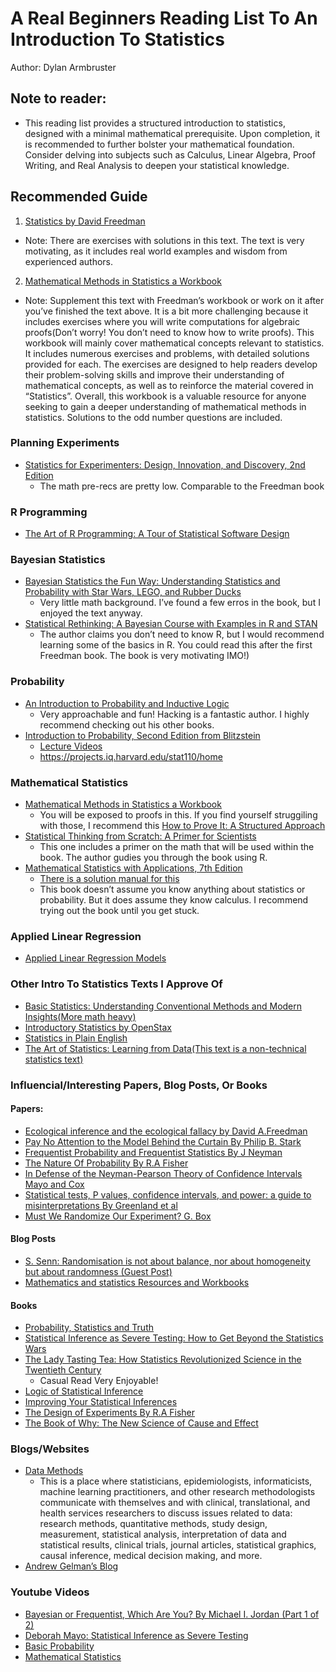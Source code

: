 A Real Beginners Reading List To An Introduction To Statistics
================
Author: Dylan Armbruster

## Note to reader:

- This reading list provides a structured introduction to statistics,
  designed with a minimal mathematical prerequisite. Upon completion, it
  is recommended to further bolster your mathematical foundation.
  Consider delving into subjects such as Calculus, Linear Algebra, Proof
  Writing, and Real Analysis to deepen your statistical knowledge.

## Recommended Guide

1.  [Statistics by David
    Freedman](https://www.amazon.com/Statistics-4th-David-Freedman/dp/0393929728/ref=sr_1_1?crid=5NI68XVXP3ZK&keywords=statistics+david+freedman&qid=1650668759&sprefix=statistics+dav%2Caps%2C133&sr=8-1)

- Note: There are exercises with solutions in this text. The text is
  very motivating, as it includes real world examples and wisdom from
  experienced authors.

2.  [Mathematical Methods in Statistics a
    Workbook](https://www.amazon.com/Mathematical-Methods-Statistics-Workbook-Freedman/dp/0393952231/ref=sr_1_1?crid=28N5YKRU6IFYE&keywords=statistics+a+workbook+david+freedman&qid=1652509001&sprefix=statstics+a+workbook+david+freedman%2Caps%2C104&sr=8-1)

- Note: Supplement this text with Freedman’s workbook or work on it
  after you’ve finished the text above. It is a bit more challenging
  because it includes exercises where you will write computations for
  algebraic proofs(Don’t worry! You don’t need to know how to write
  proofs). This workbook will mainly cover mathematical concepts
  relevant to statistics. It includes numerous exercises and problems,
  with detailed solutions provided for each. The exercises are designed
  to help readers develop their problem-solving skills and improve their
  understanding of mathematical concepts, as well as to reinforce the
  material covered in “Statistics”. Overall, this workbook is a valuable
  resource for anyone seeking to gain a deeper understanding of
  mathematical methods in statistics. Solutions to the odd number
  questions are included.

### Planning Experiments

- [Statistics for Experimenters: Design, Innovation, and Discovery, 2nd
  Edition](https://www.amazon.com/Statistics-Experimenters-Design-Innovation-Discovery/dp/0471718130/ref=sr_1_7?crid=3YHELNIIR4ZZ&keywords=george+box&qid=1650666248&s=books&sprefix=george+box%2Cstripbooks%2C129&sr=1-7)
  - The math pre-recs are pretty low. Comparable to the Freedman book

### R Programming

- [The Art of R Programming: A Tour of Statistical Software
  Design](https://www.amazon.com/Art-Programming-Statistical-Software-Design/dp/1593273843/ref=sr_1_8?keywords=r+programming&qid=1678071699&sprefix=R+Pr%2Caps%2C158&sr=8-8)

### Bayesian Statistics

- [Bayesian Statistics the Fun Way: Understanding Statistics and
  Probability with Star Wars, LEGO, and Rubber
  Ducks](https://www.amazon.com/Bayesian-Statistics-Fun-Will-Kurt/dp/1593279566/ref=sr_1_1?crid=35PDB8VSHAJLB&keywords=Bayes+the+fun+way&qid=1650668302&s=books&sprefix=bayes+the+fun+way%2Cstripbooks%2C141&sr=1-1)
  - Very little math background. I’ve found a few erros in the book, but
    I enjoyed the text anyway.
- [Statistical Rethinking: A Bayesian Course with Examples in R and
  STAN](https://www.amazon.com/Statistical-Rethinking-Bayesian-Examples-Chapman/dp/036713991X/ref=sr_1_1?crid=1CJK517HZVSXW&keywords=statistical+rethinking&qid=1652661627&sprefix=statistical+rethinkin%2Caps%2C140&sr=8-1)
  - The author claims you don’t need to know R, but I would recommend
    learning some of the basics in R. You could read this after the
    first Freedman book. The book is very motivating IMO!)

### Probability

- [An Introduction to Probability and Inductive
  Logic](https://www.amazon.com/Introduction-Probability-Inductive-Logic/dp/0521775019/ref=sr_1_1?crid=2FTWQME26MYFL&keywords=introduction+to+probability+ian+hacking&qid=1650669212&sprefix=introduction+to+probabilty+ian+hacking%2Caps%2C114&sr=8-1)
  - Very approachable and fun! Hacking is a fantastic author. I highly
    recommend checking out his other books.
- [Introduction to Probability, Second Edition from
  Blitzstein](https://www.amazon.com/Introduction-Probability-Chapman-Statistical-Science-dp-1138369918/dp/1138369918/ref=dp_ob_title_bk)
  - [Lecture
    Videos](https://www.youtube.com/playlist?list=PL2SOU6wwxB0uwwH80KTQ6ht66KWxbzTIo)
  - <https://projects.iq.harvard.edu/stat110/home>

### Mathematical Statistics

- [Mathematical Methods in Statistics a
  Workbook](https://www.amazon.com/Mathematical-Methods-Statistics-Workbook-Freedman/dp/0393952231/ref=sr_1_1)
  - You will be exposed to proofs in this. If you find yourself
    struggiling with those, I recommend this [How to Prove It: A
    Structured
    Approach](https://www.amazon.com/How-Prove-Structured-Daniel-Velleman/dp/1108439535/ref=sr_1_1?crid=2FL6Y1PU2EKQ2&keywords=how+to+prove+it&qid=1660402387&sprefix=how+to+prove+it%2Caps%2C175&sr=8-1)
- [Statistical Thinking from Scratch: A Primer for
  Scientists](https://www.amazon.com/Statistical-Thinking-Scratch-Primer-Scientists/dp/0198827636/ref=sr_1_5?crid=1Z8XXEQN46AU9&keywords=Statistical+Thinking&qid=1669095171&sprefix=statistical+thinkin%2Caps%2C136&sr=8-5&ufe=app_do%3Aamzn1.fos.08f69ac3-fd3d-4b88-bca2-8997e41410bb)
  - This one includes a primer on the math that will be used within the
    book. The author gudies you through the book using R.
- [Mathematical Statistics with Applications, 7th
  Edition](https://www.amazon.com/Mathematical-Statistics-Applications-Dennis-Wackerly/dp/0495110817/ref=sr_1_7?crid=SN6G9FPMBBMP&keywords=mathematical+statistics+wacklery&qid=1678070894&sprefix=mathematical+statsistics+wacklery%2Caps%2C152&sr=8-7)
  - [There is a solution manual for
    this](https://www.amazon.com/Student-Solution-Mathematical-Statistics-Application/dp/0495385069/ref=sr_1_5?crid=3LNOGWWOZXX6S&keywords=mathematical+statistics+wacklery+solutions&qid=1678072249&sprefix=mathematical+statistics+wacklery+solution%2Caps%2C154&sr=8-5)
  - This book doesn’t assume you know anything about statistics or
    probability. But it does assume they know calculus. I recommend
    trying out the book until you get stuck.

### Applied Linear Regression

- [Applied Linear Regression
  Models](https://www.amazon.com/Applied-Linear-Regression-Models-Michael/dp/0072386916/ref=sr_1_2?crid=JDFSBZ159MH2&keywords=Applied+Linear+Regression&qid=1678685083&sprefix=applied+linear+regression%2Caps%2C154&sr=8-2)

### Other Intro To Statistics Texts I Approve Of

- [Basic Statistics: Understanding Conventional Methods and Modern
  Insights(More math
  heavy)](https://www.amazon.com/Basic-Statistics-Understanding-Conventional-Insights/dp/0195315103/ref=sr_1_1?crid=24D9MLWAPJ89X&keywords=basic+statistics+rand+wilcox&qid=1650829258&sprefix=basic+statistics+rand+wilcox%2Caps%2C146&sr=8-1)
- [Introductory Statistics by
  OpenStax](https://openstax.org/details/books/introductory-statistics)
- [Statistics in Plain
  English](https://www.amazon.com/Statistics-Course-Pack-Set-Op/dp/1138838349/ref=sr_1_1?crid=2WTWS009GA5BE&keywords=Statistics+in+Plain+English&qid=1650668986&s=books&sprefix=statistics+in+plain+english%2Cstripbooks%2C118&sr=1-1)
- [The Art of Statistics: Learning from Data(This text is a
  non-technical statistics
  text)](https://www.amazon.com/gp/product/0241258766/ref=ox_sc_saved_image_5?smid=A3TJVJMBQL014A&psc=1)

### Influencial/Interesting Papers, Blog Posts, Or Books

#### Papers:

- [Ecological inference and the ecological fallacy by David
  A.Freedman](https://statistics.berkeley.edu/tech-reports/549)
- [Pay No Attention to the Model Behind the Curtain By Philip B.
  Stark](https://link.springer.com/article/10.1007/s00024-022-03137-2)
- [Frequentist Probability and Frequentist Statistics By J
  Neyman](https://www.jstor.org/stable/20115217)
- [The Nature Of Probability By R.A
  Fisher](https://www.jstor.org/stable/23737535)
- [In Defense of the Neyman-Pearson Theory of Confidence Intervals Mayo
  and Cox](https://www.jstor.org/stable/187185)
- [Statistical tests, P values, confidence intervals, and power: a guide
  to misinterpretations By Greenland et
  al](https://www.ncbi.nlm.nih.gov/pmc/articles/PMC4877414/)
- [Must We Randomize Our Experiment? G.
  Box](https://williamghunter.net/george-box-articles/must-we-randomize-our-experiment)

#### Blog Posts

- [S. Senn: Randomisation is not about balance, nor about homogeneity
  but about randomness (Guest
  Post)](https://errorstatistics.com/2020/04/20/s-senn-randomisation-is-not-about-balance-nor-about-homogeneity-but-about-randomness-guest-post/)
- [Mathematics and statistics Resources and
  Workbooks](https://www.sydney.edu.au/students/mathematics-statistics.html)

#### Books

- [Probability, Statistics and
  Truth](https://www.amazon.com/Probability-Statistics-Truth-Dover-Mathematics/dp/0486242145/ref=sr_1_1?crid=1UE70G3H9FL9P&keywords=probability+and+truth&qid=1678685371&sprefix=probablity+and+truth%2Caps%2C147&sr=8-1)
- [Statistical Inference as Severe Testing: How to Get Beyond the
  Statistics
  Wars](https://www.amazon.com/Statistical-Inference-Severe-Testing-Statistics/dp/1107664640/ref=sr_1_1?crid=3PSVCYG5DFCV5&keywords=Deborah+Mayo&qid=1678685310&sprefix=deborah+may%2Caps%2C150&sr=8-1)
- [The Lady Tasting Tea: How Statistics Revolutionized Science in the
  Twentieth
  Century](https://www.amazon.com/Lady-Tasting-Tea-Statistics-Revolutionized/dp/0805071342/ref=sr_1_1?crid=33RAJU3ERXO5&keywords=The+Lady+Tasting+Tea&qid=1678685143&sprefix=the+lady+tasting+tea%2Caps%2C145&sr=8-1)
  - Casual Read Very Enjoyable!
- [Logic of Statistical
  Inference](https://www.amazon.com/Statistical-Inference-Cambridge-Philosophy-Classics/dp/1316508145/ref=sr_1_8?crid=3NDECWX83USIR&keywords=Ian+Hacking&qid=1678684998&sprefix=ian+hackin%2Caps%2C152&sr=8-8)
- [Improving Your Statistical
  Inferences](https://lakens.github.io/statistical_inferences/#introduction)
- [The Design of Experiments By R.A
  Fisher](https://www.amazon.com/Design-Experiments-Ronald-Fisher/dp/0028446909)
- [The Book of Why: The New Science of Cause and
  Effect](https://www.amazon.com/Book-Why-Science-Cause-Effect/dp/046509760X/ref=tmm_hrd_swatch_0?_encoding=UTF8&qid=1696046437&sr=1-1)

### Blogs/Websites

- [Data Methods](https://discourse.datamethods.org/)
  - This is a place where statisticians, epidemiologists,
    informaticists, machine learning practitioners, and other research
    methodologists communicate with themselves and with clinical,
    translational, and health services researchers to discuss issues
    related to data: research methods, quantitative methods, study
    design, measurement, statistical analysis, interpretation of data
    and statistical results, clinical trials, journal articles,
    statistical graphics, causal inference, medical decision making, and
    more.
- [Andrew Gelman’s Blog](https://statmodeling.stat.columbia.edu/)

### Youtube Videos

- [Bayesian or Frequentist, Which Are You? By Michael I. Jordan (Part 1
  of 2)](https://www.youtube.com/watch?v=HUAE26lNDuE&t=973s)
- [Deborah Mayo: Statistical Inference as Severe
  Testing](https://www.youtube.com/watch?v=k0h_1qV2DXw)
- [Basic
  Probability](https://youtube.com/playlist?list=PLLyj1Zd4UWrNBa_2hBgdyGFCJdMAqDrZB)
- [Mathematical
  Statistics](https://youtube.com/playlist?list=PLLyj1Zd4UWrOk5-wIki_oOxHJnNj0_437)
